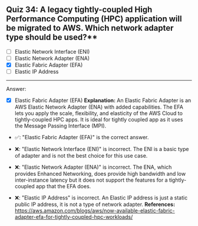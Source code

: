 ## Quiz 34: A legacy tightly-coupled High Performance Computing (HPC) application will be migrated to AWS. Which network adapter type should be used?**

- [ ] Elastic Network Interface (ENI)
- [ ] Elastic Network Adapter (ENA)
- [x] Elastic Fabric Adapter (EFA)
- [ ] Elastic IP Address

----
Answer:

- [x] Elastic Fabric Adapter (EFA)
  **Explanation:**
  An Elastic Fabric Adapter is an AWS Elastic Network Adapter (ENA) with added capabilities. The EFA lets you apply the scale, flexibility, and elasticity of the AWS Cloud to tightly-coupled HPC apps. It is ideal for tightly coupled app as it uses the Message Passing Interface (MPI).
- ✅: "Elastic Fabric Adapter (EFA)" is the correct answer.

- ❌: "Elastic Network Interface (ENI)" is incorrect. The ENI is a basic type of adapter and is not the best choice for this use case.

- ❌: "Elastic Network Adapter (ENA)" is incorrect. The ENA, which provides Enhanced Networking, does provide high bandwidth and low inter-instance latency but it does not support the features for a tightly- coupled app that the EFA does.

- ❌: "Elastic IP Address" is incorrect. An Elastic IP address is just a static public IP address, it is not a type of network adapter.
  **References:**
  https://aws.amazon.com/blogs/aws/now-available-elastic-fabric-adapter-efa-for-tightly-coupled-hpc-workloads/
